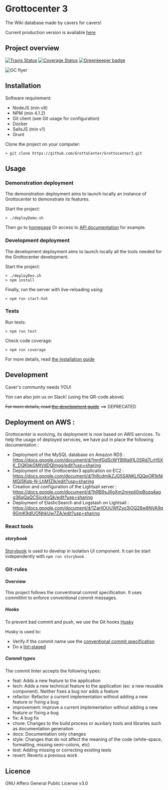 # Grottocenter 3

The Wiki database made by cavers for cavers!

Current production version is available [here](http://beta.grottocenter.org/)

## Project overview

[![Travis Status](https://travis-ci.org/GrottoCenter/Grottocenter3.svg?branch=rc)](https://travis-ci.org/GrottoCenter/Grottocenter3?branch=rc)
[![Coverage Status](https://coveralls.io/repos/github/GrottoCenter/Grottocenter3/badge.svg?branch=rc)](https://coveralls.io/github/GrottoCenter/Grottocenter3?branch=rc) [![Greenkeeper badge](https://badges.greenkeeper.io/GrottoCenter/Grottocenter3.svg)](https://greenkeeper.io/)

![GC flyer](https://rawgit.com/wiki/GrottoCenter/Grottocenter3/images/afficheGC3.svg)

## Installation

Software requirement:
- NodeJS (min v8)
- NPM (min 4.1.2)
- Git client (see Git usage for configuration)
- Docker
- SailsJS (min v1)
- Grunt

Clone the project on your computer:
```
> git clone https://github.com/GrottoCenter/Grottocenter3.git
```

## Usage

### Demonstration deployment

The demonstration deployment aims to launch locally an instance of Grottocenter to demonstrate its features.

Start the project:
```
> ./deployDemo.sh
```
Then go to [homepage](http://localhost:1337/)
Or access to [API documentation](http://localhost:1337/ui/api/) for example.

### Development deployment

The development deployment aims to launch locally all the tools needed for the Grottocenter development.

Start the project:
```
> ./deployDev.sh
> npm install
```

Finally, run the server with live-reloading using:
```
> npm run start-hot
```

### Tests

Run tests:
```
> npm run test
```

Check code coverage:
```
> npm run coverage
```

For more details, read [the installation guide](https://github.com/GrottoCenter/Grottocenter3/wiki/Installation-guide)

## Development

Caver's community needs YOU!

Yon can also join us on Slack! (using the QR-code above)

~~For more details, read [the development guide](https://github.com/GrottoCenter/Grottocenter3/wiki/Development-guide)~~ ==> DEPRECATED

## Deployment on AWS :
Grottocenter is evolving, its deployment is now based on AWS services.
To help the usage of deployed services, we have put in place the following documentation :
- Deployment of the MySQL database on Amazon RDS : https://docs.google.com/document/d/1nmfGdScWYBWa91L0SRd7LrH5XK_DQKbkGMtVdDQlmgg/edit?usp=sharing
- Deployment of the Grottocenter3 application on EC2 : https://docs.google.com/document/d/1h8cdmlkZJG5SANKLfQQpOR1kNjMQiSKqb-N-LhM1Zlk/edit?usp=sharing
- Creation and configuration of the Lightsail server :
https://docs.google.com/document/d/1hRB9sJ6gXm2nrepli0ipBozq4agg36qQaQCSicxkxQk/edit?usp=sharing
- Deployment of ElasticSearch and Logstash on Lightsail : https://docs.google.com/document/d/1ZarlIOUUWfZvo3jOQ28w8NVA9q9GmK9dIUONhkUw7ZA/edit?usp=sharing


### React tools
##### storybook

[Storybook](https://storybook.js.org/) is used to develop in isolation UI component.
It can be start independently with `npm run storybook`

### Git-rules
#### Overview
This project follows the conventional commit specification. It uses commitlint to enforce conventional commit messages.

##### Hooks
To prevent bad commit and push, we use the Git hooks [Husky](https://github.com/typicode/husky)

Husky is used to:
- Verify if the commit name use the [conventional commit specification](https://www.conventionalcommits.org/)
- Do a [lint-staged](https://github.com/okonet/lint-staged)

##### Commit types
The commit linter accepts the following types:

- feat: Adds a new feature to the application
- tech: Adds a new technical feature to the application (ex: a new reusable component). Neither fixes a bug nor adds a feature
- refactor: Refactor a current implementation without adding a new feature or fixing a bug
- improvement: Improve a current implementation without adding a new feature or fixing a bug
- fix: A bug fix
- chore: Changes to the build process or auxiliary tools and libraries such as documentation generation
- docs: Documentation only changes
- style: Changes that do not affect the meaning of the code (white-space, formatting, missing semi-colons, etc)
- test: Adding missing or correcting existing tests
- revert: Reverts a previous work

## Licence

GNU Affero General Public License v3.0
